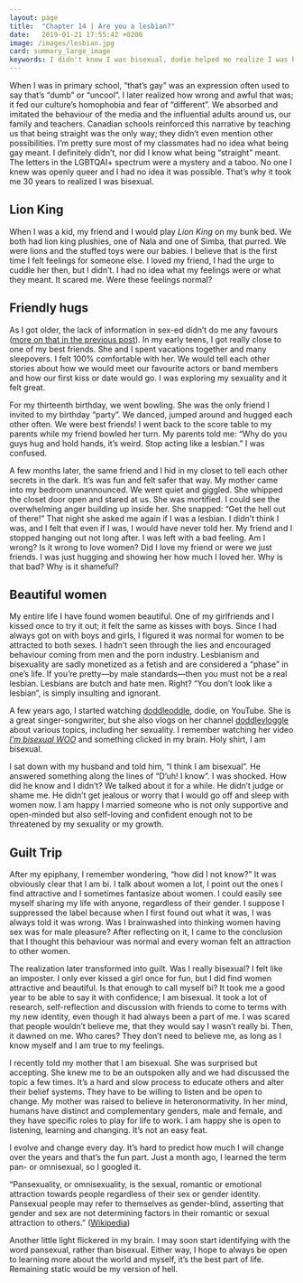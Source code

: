 ```yaml
---
layout: page
title:  "Chapter 14 | Are you a lesbian?"
date:   2019-01-21 17:55:42 +0200
image: /images/lesbian.jpg
card: summary_large_image
keywords: I didn't know I was bisexual, dodie helped me realize I was bi, are you a lesbian, stigmas around lesbians, I am bi, how did I find out I was bi
---
```

When I was in primary school, “that’s gay” was an expression often used to say that’s “dumb” or “uncool”. I later realized how wrong and awful that was; it fed our culture’s homophobia and fear of “different”. We absorbed and imitated the behaviour of the media and the influential adults around us, our family and teachers. Canadian schools reinforced this narrative by teaching us that being straight was the only way; they didn’t even mention other possibilities. I’m pretty sure most of my classmates had no idea what being gay meant. I definitely didn’t, nor did I know what being “straight” meant. The letters in the LGBTQAI+ spectrum were a mystery and a taboo. No one I knew was openly queer and I had no idea it was possible. That’s why it took me 30 years to realized I was bisexual.

## Lion King
When I was a kid, my friend and I would play *Lion King* on my bunk bed. We both had lion king plushies, one of Nala and one of Simba, that purred. We were lions and the stuffed toys were our babies. I believe that is the first time I felt feelings for someone else. I loved my friend, I had the urge to cuddle her then, but I didn’t. I had no idea what my feelings were or what they meant. It scared me. Were these feelings normal?

## Friendly hugs
As I got older, the lack of information in sex-ed didn’t do me any favours ([more on that in the previous post](/2019/01/21/sexed.html)). In my early teens, I got really close to one of my best friends. She and I spent vacations together and many sleepovers. I felt 100% comfortable with her. We would tell each other stories about how we would meet our favourite actors or band members and how our first kiss or date would go. I was exploring my sexuality and it felt great.

For my thirteenth birthday, we went bowling. She was the only friend I invited to my birthday “party”. We danced, jumped around and hugged each other often. We were best friends! I went back to the score table to my parents while my friend bowled her turn. My parents told me: “Why do you guys hug and hold hands, it’s weird. Stop acting like a lesbian.” I was confused.

A few months later, the same friend and I hid in my closet to tell each other secrets in the dark. It’s was fun and felt safer that way. My mother came into my bedroom unannounced. We went quiet and giggled. She whipped the closet door open and stared at us. She was mortified. I could see the overwhelming anger building up inside her. She snapped: “Get the hell out of there!” That night she asked me again if I was a lesbian. I didn’t think I was, and I felt that even if I was, I would have never told her. My friend and I stopped hanging out not long after. I was left with a bad feeling. Am I wrong? Is it wrong to love women? Did I love my friend or were we just friends. I was just hugging and showing her how much I loved her. Why is that bad? Why is it shameful?

## Beautiful women
My entire life I have found women beautiful. One of my girlfriends and I kissed once to try it out; it felt the same as kisses with boys. Since I had always got on with boys and girls, I figured it was normal for women to be attracted to both sexes. I hadn’t seen through the lies and encouraged behaviour coming from men and the porn industry. Lesbianism and bisexuality are sadly monetized as a fetish and are considered a “phase” in one’s life. If you’re pretty—by male standards—then you must not be a real lesbian. Lesbians are butch and hate men. Right? “You don’t look like a lesbian”, is simply insulting and ignorant.

A few years ago, I started watching [doddleoddle](http://youtube.com/doddleoddle), dodie, on YouTube. She is a great singer-songwriter, but she also vlogs on her channel [doddlevloggle](http://youtube.com/doddlevloggle) about various topics, including her sexuality. I remember watching her video *[I’m bisexual WOO](https://youtu.be/SXJnkNA2z38)* and something clicked in my brain. Holy shirt, I am bisexual.

I sat down with my husband and told him, “I think I am bisexual”. He answered something along the lines of “D’uh! I know”. I was shocked. How did he know and I didn’t? We talked about it for a while. He didn’t judge or shame me. He didn’t get jealous or worry that I would go off and sleep with women now. I am happy I married someone who is not only supportive and open-minded but also self-loving and confident enough not to be threatened by my sexuality or my growth. 

## Guilt Trip
After my epiphany, I remember wondering, “how did I not know?” It was obviously clear that I am bi. I talk about women a lot, I point out the ones I find attractive and I sometimes fantasize about women. I could easily see myself sharing my life with anyone, regardless of their gender. I suppose I suppressed the label because when I first found out what it was, I was always told it was wrong. Was I brainwashed into thinking women having sex was for male pleasure? After reflecting on it, I came to the conclusion that I thought this behaviour was normal and every woman felt an attraction to other women.

The realization later transformed into guilt. Was I really bisexual? I felt like an imposter. I only ever kissed a girl once for fun, but I did find women attractive and beautiful. Is that enough to call myself bi? It took me a good year to be able to say it with confidence; I am bisexual. It took a lot of research, self-reflection and discussion with friends to come to terms with my new identity, even though it had always been a part of me. I was scared that people wouldn’t believe me, that they would say I wasn’t really bi. Then, it dawned on me. Who cares? They don’t need to believe me, as long as I know myself and I am true to my feelings.

I recently told my mother that I am bisexual. She was surprised but accepting. She knew me to be an outspoken ally and we had discussed the topic a few times. It’s a hard and slow process to educate others and alter their belief systems. They have to be willing to listen and be open to change. My mother was raised to believe in heteronormativity. In her mind, humans have distinct and complementary genders, male and female, and they have specific roles to play for life to work. I am happy she is open to listening, learning and changing. It’s not an easy feat.

I evolve and change every day. It’s hard to predict how much I will change over the years and that’s the fun part. Just a month ago, I learned the term pan- or omnisexual, so I googled it. 

“Pansexuality, or omnisexuality, is the sexual, romantic or emotional attraction towards people regardless of their sex or gender identity. Pansexual people may refer to themselves as gender-blind, asserting that gender and sex are not determining factors in their romantic or sexual attraction to others.” ([Wikipedia](https://en.wikipedia.org/wiki/Pansexuality)) 

Another little light flickered in my brain. I may soon start identifying with the word pansexual, rather than bisexual. Either way, I hope to always be open to learning more about the world and myself, it’s the best part of life. Remaining static would be my version of hell. 
